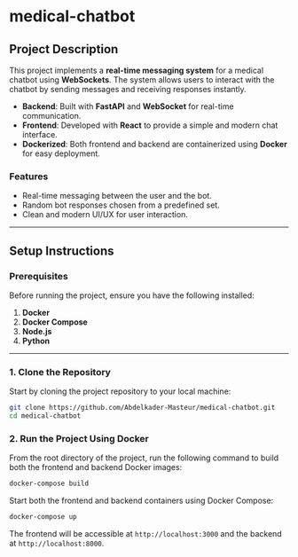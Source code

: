 # medical-chatbot

## Project Description

This project implements a **real-time messaging system** for a medical chatbot using **WebSockets**. The system allows users to interact with the chatbot by sending messages and receiving responses instantly.

- **Backend**: Built with **FastAPI** and **WebSocket** for real-time communication.
- **Frontend**: Developed with **React** to provide a simple and modern chat interface.
- **Dockerized**: Both frontend and backend are containerized using **Docker** for easy deployment.

### Features

- Real-time messaging between the user and the bot.
- Random bot responses chosen from a predefined set.
- Clean and modern UI/UX for user interaction.

---

## Setup Instructions

### Prerequisites

Before running the project, ensure you have the following installed:

1. **Docker**
2. **Docker Compose**
3. **Node.js**
4. **Python**

---

### 1. Clone the Repository

Start by cloning the project repository to your local machine:

```bash
git clone https://github.com/Abdelkader-Masteur/medical-chatbot.git
cd medical-chatbot
```

### 2. Run the Project Using Docker

From the root directory of the project, run the following command to build both the frontend and backend Docker images:

```bash
docker-compose build
```

Start both the frontend and backend containers using Docker Compose:

```bash
docker-compose up
```

The frontend will be accessible at `http://localhost:3000` and the backend at `http://localhost:8000`.
